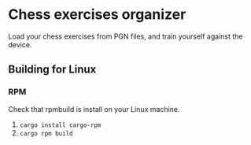 # Chess exercises organizer

Load your chess exercises from PGN files, and train yourself against the device.

## Building for Linux

### RPM

Check that rpmbuild is install on your Linux machine.

1. `cargo install cargo-rpm`
2. `cargo rpm build`